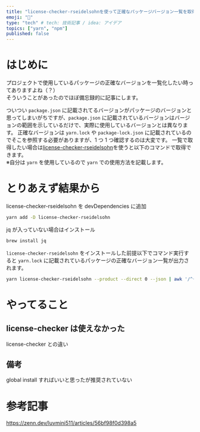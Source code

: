 ```yaml
---
title: "license-checker-rseidelsohnを使って正確なパッケージバージョン一覧を取得する"
emoji: "🔏"
type: "tech" # tech: 技術記事 / idea: アイデア
topics: ["yarn", "npm"]
published: false
---
```


# はじめに

プロジェクトで使用しているパッケージの正確なバージョンを一覧化したい時ってありますよね（？）  
そういうことがあったのでほぼ備忘録的に記事にします。

ついつい `package.json` に記載されてるバージョンがパッケージのバージョンと思ってしまいがちですが、`package.json` に記載されているバージョンはバージョンの範囲を示しているだけで、実際に使用しているバージョンとは異なります。
正確なバージョンは `yarn.lock` や `package-lock.json` に記載されているのでそこを参照する必要がありますが、1 つ 1 つ確認するのは大変です。
一覧で取得したい場合は[license-checker-rseidelsohn](https://github.com/RSeidelsohn/license-checker-rseidelsohn)を使うと以下のコマンドで取得できます。  
※自分は `yarn` を使用しているので `yarn` での使用方法を記載します。

# とりあえず結果から

license-checker-rseidelsohn を devDependencies に追加

```zsh
yarn add -D license-checker-rseidelsohn
```

jq が入っていない場合はインストール

```zsh
brew install jq
```

`license-checker-rseidelsohn` をインストールした前提以下でコマンド実行すると `yarn.lock` に記載されているパッケージの正確なバージョン一覧が出力されます。

```zsh
yarn license-checker-rseidelsohn --product --direct 0 --json | awk '/^{/,/^}/' | jq 'keys'
```

# やってること

## license-checker は使えなかった

license-checker との違い

## 備考

global install すればいいと思ったが推奨されていない

# 参考記事

https://zenn.dev/luvmini511/articles/56bf98f0d398a5
